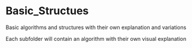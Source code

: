 # Basic_Structues
Basic algorithms and structures with their own explanation and variations

Each subfolder will contain an algorithm with their own visual explanation
